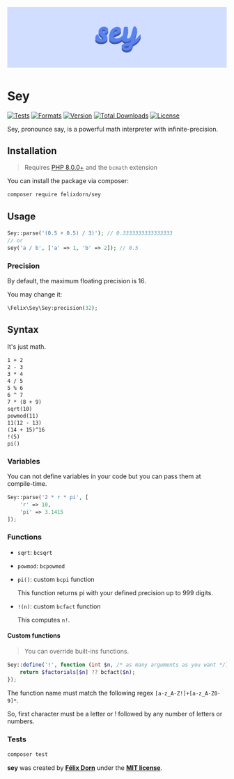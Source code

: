 ![The word Sey on a blue background](art/logo.svg)

# Sey

[![Tests](https://github.com/felixdorn/sey/actions/workflows/tests.yml/badge.svg?branch=main)](https://github.com/felixdorn/sey/actions/workflows/tests.yml)
[![Formats](https://github.com/felixdorn/sey/actions/workflows/formats.yml/badge.svg?branch=main)](https://github.com/felixdorn/sey/actions/workflows/formats.yml)
[![Version](https://poser.pugx.org/felixdorn/sey/version)](//packagist.org/packages/felixdorn/sey)
[![Total Downloads](https://poser.pugx.org/felixdorn/sey/downloads)](//packagist.org/packages/felixdorn/sey)
[![License](https://poser.pugx.org/felixdorn/sey/license)](//packagist.org/packages/felixdorn/sey)

Sey, pronounce say, is a powerful math interpreter with infinite-precision.

## Installation

> Requires [PHP 8.0.0+](https://php.net/releases) and the `bcmath` extension

You can install the package via composer:

```bash
composer require felixdorn/sey
```

## Usage

```php
Sey::parse('(0.5 + 0.5) / 3)'); // 0.3333333333333333
// or
sey('a / b', ['a' => 1, 'b' => 2]); // 0.5
```

### Precision

By default, the maximum floating precision is 16.

You may change it:

```php
\Felix\Sey\Sey:precision(32);
```

## Syntax

It's just math.

```
1 + 2
2 - 3
3 * 4
4 / 5
5 % 6
6 ^ 7
7 * (8 + 9)
sqrt(10)
powmod(11)
11(12 - 13)
(14 + 15)^16
!(5)
pi()
```

### Variables

You can not define variables in your code but you can pass them at compile-time.

```php
Sey::parse('2 * r * pi', [
    'r' => 10,
    'pi' => 3.1415
]);
```

### Functions

* `sqrt`: `bcsqrt`
* `powmod`: `bcpowmod`
* `pi()`: custom `bcpi` function

  This function returns pi with your defined precision up to 999 digits.

* `!(n)`: custom `bcfact` function

  This computes `n!`.

#### Custom functions

> You can override built-ins functions.

```php
Sey::define('!', function (int $n, /* as many arguments as you want */) {
    return $factorials[$n] ?? bcfact($n);
});
```

The function name must match the following regex `[a-z_A-Z!]+[a-z_A-Z0-9]*`.

So, first character must be a letter or ! followed by any number of letters or numbers.

### Tests

```bash
composer test
```

**sey** was created by **[Félix Dorn](https://twitter.com/afelixdorn)** under
the **[MIT license](https://opensource.org/licenses/MIT)**.
